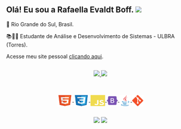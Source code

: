 ## Olá! Eu sou a Rafaella Evaldt Boff. <img src="https://raw.githubusercontent.com/iampavangandhi/iampavangandhi/master/gifs/Hi.gif" width="30px">

  :round_pushpin: Rio Grande do Sul, Brasil.

  :books::woman_technologist: Estudante de Análise e Desenvolvimento de Sistemas - ULBRA (Torres).

  Acesse meu site pessoal <a target="_blank" href="https://rafaellaevboff.github.io">clicando aqui</a>.


##

<div align="center">
  <a href="https://github.com/rafaellaevboff">
  <img height="150em" src="https://github-readme-stats.vercel.app/api?username=rafaellaevboff&show_icons=true&theme=dracula&include_all_commits=true&count_private=true"/>
  <img height="175em" src="https://github-readme-stats.vercel.app/api/top-langs/?username=rafaellaevboff&layout=compact&langs_count=16&theme=dracula"/>
</div>

##
  
<div style="display: inline_block" align="center"><br>
  <img align="center" alt="HTML" height="30" width="40" src="https://raw.githubusercontent.com/devicons/devicon/master/icons/html5/html5-original.svg">
  <img align="center" alt="CSS" height="30" width="40" src="https://raw.githubusercontent.com/devicons/devicon/master/icons/css3/css3-original.svg">
  <img align="center" alt="Rafa-Js" height="30" width="40" src="https://raw.githubusercontent.com/devicons/devicon/master/icons/javascript/javascript-plain.svg">
  <img align="center" alt="Rafa-Bootstrap" height="30" widht="40" src="https://raw.githubusercontent.com/devicons/devicon/master/icons/bootstrap/bootstrap-plain.svg">
  <img align="center" alt="Rafa-Bootstrap" height="30" widht="40" src="https://github.com/devicons/devicon/blob/master/icons/java/java-original.svg">
  <img align="center" alt="Rafa-Git" height="30" widht="40" src="https://raw.githubusercontent.com/devicons/devicon/master/icons/git/git-original.svg">

</div>
  
  
##
  
<div align="center">
  <a href="https://www.instagram.com/rafa_evboff/?hl=pt-br" target="_blank"><img src="https://img.shields.io/badge/-Instagram-%23E4405F?style=for-the-badge&logo=instagram&logoColor=white" target="_blank"></a>
  <a href="https://www.linkedin.com/in/rafaellaevaldtboff/" target="_blank"><img src="https://img.shields.io/badge/-LinkedIn-%230077B5?style=for-the-badge&logo=linkedin&logoColor=white" target="_blank"></a>

<!--
**rafaellaevboff/rafaellaevboff** is a ✨ _special_ ✨ repository because its `README.md` (this file) appears on your GitHub profile.

Here are some ideas to get you started:

- 🔭 I’m currently working on ...
- 🌱 I’m currently learning ...
- 👯 I’m looking to collaborate on ...
- 🤔 I’m looking for help with ...
- 💬 Ask me about ...
- 📫 How to reach me: ...
- 😄 Pronouns: ...
- ⚡ Fun fact: ...
-->
